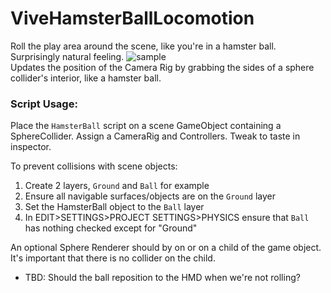 # ViveHamsterBallLocomotion
Roll the play area around the scene, like you're in a hamster ball. Surprisingly natural feeling.
![sample](VRHamsterBall.gif)    
Updates the position of the Camera Rig by grabbing the sides of a sphere collider's interior, like a hamster ball.

### Script Usage:
Place the `HamsterBall` script on a scene GameObject containing a SphereCollider. Assign a CameraRig and Controllers. 
Tweak to taste in inspector.

To prevent collisions with scene objects:
1. Create 2 layers, `Ground` and `Ball` for example
2. Ensure all navigable surfaces/objects are on the `Ground` layer
3. Set the HamsterBall object to the `Ball` layer
4. In EDIT>SETTINGS>PROJECT SETTINGS>PHYSICS ensure that `Ball` has nothing checked except for "Ground"
 
An optional Sphere Renderer should by on or on a child of the game object. It's important that there is no collider on the child.

* TBD: Should the ball reposition to the HMD when we're not rolling?
